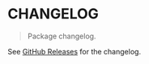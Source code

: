 # CHANGELOG

> Package changelog.

See [GitHub Releases](https://github.com/stdlib-js/datasets-liu-negative-opinion-words-en/releases) for the changelog.